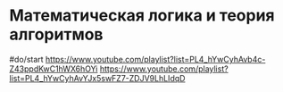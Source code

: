 # Математическая логика и теория алгоритмов
#do/start https://www.youtube.com/playlist?list=PL4_hYwCyhAvb4c-Z43ppdKwC1hWX6hOYi
https://www.youtube.com/playlist?list=PL4_hYwCyhAvYJx5swFZ7-ZDJV9LhLIdqD
